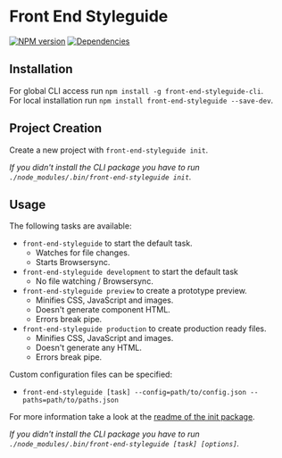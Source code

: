 # Front End Styleguide

[![NPM version][npm-image]][npm-url] [![Dependencies][dependencies-image]][npm-url]

## Installation

For global CLI access run `npm install -g front-end-styleguide-cli`.  
For local installation run `npm install front-end-styleguide --save-dev`.



## Project Creation

Create a new project with `front-end-styleguide init`.

*If you didn't install the CLI package you have to run `./node_modules/.bin/front-end-styleguide init`.*


## Usage

The following tasks are available:
* `front-end-styleguide` to start the default task.
  * Watches for file changes.
  * Starts Browsersync.
* `front-end-styleguide development` to start the default task
  * No file watching / Browsersync.
* `front-end-styleguide preview` to create a prototype preview.
  * Minifies CSS, JavaScript and images.
  * Doesn't generate component HTML.
  * Errors break pipe.
* `front-end-styleguide production` to create production ready files.
  * Minifies CSS, JavaScript and images.
  * Doesn't generate any HTML.
  * Errors break pipe.

Custom configuration files can be specified:
* `front-end-styleguide [task] --config=path/to/config.json --paths=path/to/paths.json`

For more information take a look at the [readme of the init package](https://github.com/mvsde/styleguide-init/blob/master/init/always/README.md).

*If you didn't install the CLI package you have to run `./node_modules/.bin/front-end-styleguide [task] [options]`.*


[npm-image]: https://img.shields.io/npm/v/front-end-styleguide.svg?style=flat-square
[npm-url]: https://www.npmjs.com/package/front-end-styleguide

[dependencies-image]: https://img.shields.io/david/mvsde/styleguide.svg?style=flat-square
